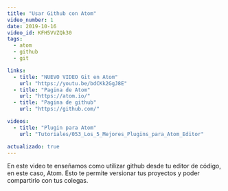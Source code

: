 ```yaml
---
title: "Usar Github con Atom"
video_number: 1
date: 2019-10-16
video_id: KFH5VVZQk30
tags:
  - atom
  - github
  - git

links:
  - title: "NUEVO VIDEO Git en Atom"
    url: "https://youtu.be/bdCKk2GgJ8E"
  - title: "Pagina de Atom"
    url: "https://atom.io/"
  - title: "Pagina de github"
    url: "https://github.com/"

videos:
  - title: "Plugin para Atom"
    url: "Tutoriales/053_Los_5_Mejores_Plugins_para_Atom_Editor"

actualizado: true
---
```


En este video te enseñamos como utilizar github desde tu editor de código, en este caso, Atom. Esto te permite versionar tus proyectos y poder compartirlo con tus colegas.
